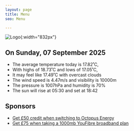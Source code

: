 ```yaml
---
layout: page
title: Menu
seo: Menu

---
```


![Logo](/images/logo.jpg){:width="832px"}

<!-- weather_marker starts -->
## On Sunday, 07 September 2025

- The average temperature today is 17.82˚C,
- With highs of 18.73˚C and lows of 17.05˚C,
- It may feel like 17.49˚C with overcast clouds
- The wind speed is 4.47m/s and visibility is 10000m
- The pressure is 1007hPa and humidity is 70%
- The sun will rise at 05:30 and set at 18:42

<!-- weather_marker ends -->

## Sponsors

- [Get £50 credit when switching to Octopus Energy](https://bit.ly/3oD1nnS)
- [Get £75 when taking a 1000mb YouFibre broadband plan](https://aklam.io/91zWhU?)
